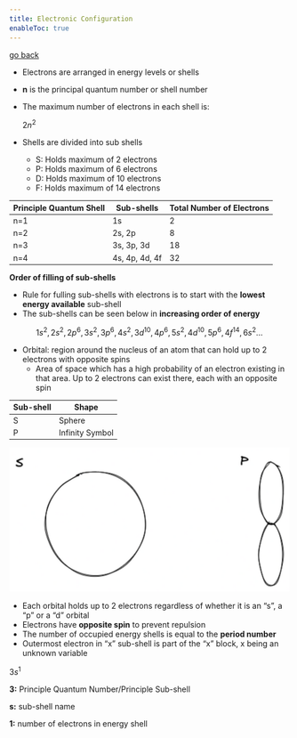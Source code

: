 ```yaml
---
title: Electronic Configuration
enableToc: true
---
```


[go back](11Subjects/11Chemistry.md)

-   Electrons are arranged in energy levels or shells
    
-   **n** is the principal quantum number or shell number
    
-   The maximum number of electrons in each shell is:
    
    $2n^2$
    
-   Shells are divided into sub shells
    
    -   S: Holds maximum of 2 electrons
    -   P: Holds maximum of 6 electrons
    -   D: Holds maximum of 10 electrons
    -   F: Holds maximum of 14 electrons

| **Principle Quantum Shell** | **Sub-shells** | Total Number of Electrons |
| --------------------------- | -------------- | ------------------------- |
| n=1                         | 1s             | 2                         |
| n=2                         | 2s, 2p         | 8                         |
| n=3                         | 3s, 3p, 3d     | 18                        |
| n=4                         | 4s, 4p, 4d, 4f | 32                          |

********************Order of filling of sub-shells********************

-   Rule for fulling sub-shells with electrons is to start with the **lowest energy available** sub-shell
-   The sub-shells can be seen below in ****************************************************increasing order of energy****************************************************

$$ 1s^2,2s^2,2p^6,3s^2,3p^6,4s^2,3d^{10},4p^6,5s^2,4d^{10},5p^6,4f^{14},6s^2... $$

-   Orbital: region around the nucleus of an atom that can hold up to 2 electrons with opposite spins
    -   Area of space which has a high probability of an electron existing in that area. Up to 2 electrons can exist there, each with an opposite spin

| Sub-shell | Shape           |
| --------- | --------------- |
| S         | Sphere          |
| P         | Infinity Symbol |

![](11SubjectImages/Sub-shell%20shapes.png)

-   Each orbital holds up to 2 electrons regardless of whether it is an “s”, a “p” or a “d” orbital
-   Electrons have **************************opposite spin************************** to prevent repulsion
-   The number of occupied energy shells is equal to the **period number**
-   Outermost electron in “x” sub-shell is part of the “x” block, x being an unknown variable

$3s^1$

**3:** Principle Quantum Number/Principle Sub-shell

**s:** sub-shell name

**1:** number of electrons in energy shell